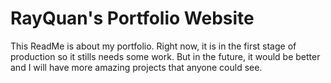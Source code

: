 # RayQuan's Portfolio Website

This ReadMe is about my portfolio. Right now, it is in the first stage of production so it stills needs some work. 
But in the future, it would be better and I will have more amazing projects that anyone could see. 
